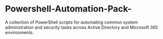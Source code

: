 # Powershell-Automation-Pack-
A collection of PowerShell scripts for automating common system administration and security tasks across Active Directory and Microsoft 365 environments.
